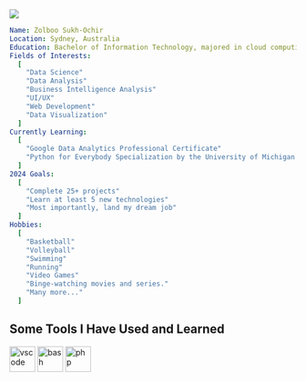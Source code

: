 <img src="https://capsule-render.vercel.app/api?type=venom&color=auto&height=300&section=header&text=Hello%20World!&fontSize=90&fontColor=d6ace6" />

```yaml
Name: Zolboo Sukh-Ochir
Location: Sydney, Australia
Education: Bachelor of Information Technology, majored in cloud computing at Deakin University
Fields of Interests:
  [
    "Data Science"
    "Data Analysis"
    "Business Intelligence Analysis"
    "UI/UX"
    "Web Development"
    "Data Visualization"
  ]
Currently Learning:
  [
    "Google Data Analytics Professional Certificate"
    "Python for Everybody Specialization by the University of Michigan on Coursera"
  ]
2024 Goals:
  [
    "Complete 25+ projects"
    "Learn at least 5 new technologies"
    "Most importantly, land my dream job"
  ]
Hobbies:
  [
    "Basketball"
    "Volleyball"
    "Swimming"
    "Running"
    "Video Games"
    "Binge-watching movies and series."
    "Many more..."
  ]
```
<h2>Some Tools I Have Used and Learned</h2>
<p align="left">
<img src="https://cdn.jsdelivr.net/gh/devicons/devicon/icons/vscode/vscode-original.svg" alt="vscode" width="45" height="45"/>
<img src="https://cdn.jsdelivr.net/gh/devicons/devicon/icons/bash/bash-original.svg" alt="bash" width="45" height="45"/>
<img src="https://cdn.jsdelivr.net/gh/devicons/devicon/icons/php/php-original.svg" alt="php" width="45" height="45"/>
</p>





